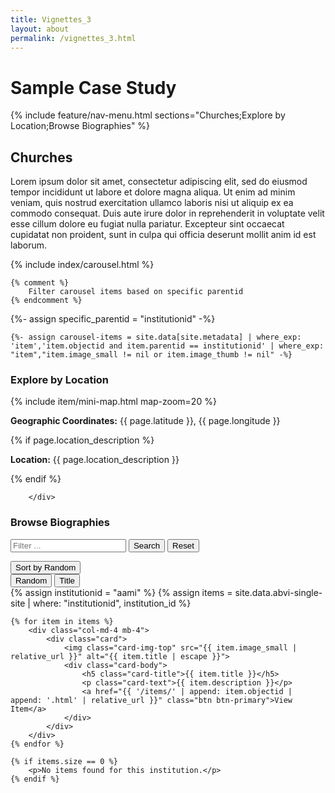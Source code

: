 ```yaml
---
title: Vignettes_3
layout: about
permalink: /vignettes_3.html
---
```


<h1>Sample Case Study</h1>

{% include feature/nav-menu.html sections="Churches;Explore by Location;Browse Biographies" %}

<h2> Churches </h2>

Lorem ipsum dolor sit amet, consectetur adipiscing elit, sed do eiusmod tempor incididunt ut labore et dolore magna aliqua. Ut enim ad minim veniam, quis nostrud exercitation ullamco laboris nisi ut aliquip ex ea commodo consequat. Duis aute irure dolor in reprehenderit in voluptate velit esse cillum dolore eu fugiat nulla pariatur. Excepteur sint occaecat cupidatat non proident, sunt in culpa qui officia deserunt mollit anim id est laborum.

<div class="col-md-12"> <!-- Changed to col-md-12 for full width -->
     {% include index/carousel.html %}
    
    {% comment %}
        Filter carousel items based on specific parentid
    {% endcomment %}

{%- assign specific_parentid = "institutionid" -%}  <!-- Replace with the actual parentid you want to filter by -->

    {%- assign carousel-items = site.data[site.metadata] | where_exp: 'item','item.objectid and item.parentid == institutionid' | where_exp: "item","item.image_small != nil or item.image_thumb != nil" -%}

    



<h3> Explore by Location </h3>

  <div class="col-md-12 p-3">
            {% include item/mini-map.html map-zoom=20 %}
            <p><strong>Geographic Coordinates:</strong> {{ page.latitude }}, {{ page.longitude }}</p>
            {% if page.location_description %}
            <p><strong>Location:</strong> {{ page.location_description }}</p>
            {% endif %}

            
        </div>

<h3> Browse Biographies </h3>

<div class="row mb-3 justify-content-center">
    <div class="col-md-8 text-center">
        <form role="search" id="lunrSearch" onsubmit="submitFilter(); return false;">
            <div class="input-group input-group-lg">
                <input type="text" class="form-control" id="filterTextBox" placeholder="Filter ... " aria-label="Search"> 
                <button class="btn btn-success" type="submit" title="Filter items" id="filterButton">Search</button>
                <button class="btn btn-outline-secondary filter" onclick="resetFilter(); return false;" data-filter="">Reset</button>
            </div>
        </form>
        <div class="h2" id="numberOf"></div>
    </div>
    <div class="col-md-2">
        <div class="dropdown">
            <button class="btn btn-secondary mt-1 dropdown-toggle" type="button" id="browseSortButton" data-bs-toggle="dropdown" aria-haspopup="true" aria-expanded="false">
                Sort by <span id="sortFilter">Random</span>
            </button>
            <div class="dropdown-menu browse-sort-menu" aria-labelledby="browseSortButton">
                <button class="dropdown-item browse-sort-item active" data-filter="random">Random</button>
                <button class="dropdown-item browse-sort-item" data-filter="title">Title</button>
                <!-- Add additional sorting options if needed -->
            </div>
        </div>
    </div>
</div>


<div class="row" id="browseItems">
    {% assign institutionid = "aami" %}  <!-- Set the institution ID to filter by "aami" -->
    {% assign items = site.data.abvi-single-site | where: "institutionid", institution_id %}  <!-- Filter items by institution ID -->

    {% for item in items %}
        <div class="col-md-4 mb-4">
            <div class="card">
                <img class="card-img-top" src="{{ item.image_small | relative_url }}" alt="{{ item.title | escape }}">
                <div class="card-body">
                    <h5 class="card-title">{{ item.title }}</h5>
                    <p class="card-text">{{ item.description }}</p>
                    <a href="{{ '/items/' | append: item.objectid | append: '.html' | relative_url }}" class="btn btn-primary">View Item</a>
                </div>
            </div>
        </div>
    {% endfor %}
    
    {% if items.size == 0 %}
        <p>No items found for this institution.</p>
    {% endif %}
</div>
